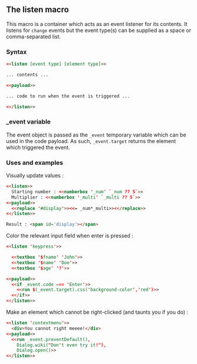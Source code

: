 ## The listen macro ##

This macro is a container which acts as an event listener for its contents. It listens for `change` events but the event type(s) can be supplied as a space or comma-separated list.

### Syntax ###

```html
<<listen [event type] [element type]>>

... contents ...

<<payload>>

... code to run when the event is triggered ...

<</listen>>
```

### _event variable ###

The event object is passed as the `_event` temporary variable which can be used in the code payload. As such, `_event.target` returns the element which triggered the event.

### Uses and examples ###

Visually update values :

```html
<<listen>>
  Starting number : <<numberbox '_num' `_num ?? 5`>>
  Multiplier : <<numberbox '_multi' `_multi ?? 5`>>
<<payload>>
  <<replace '#display'>><<= _num*_multi>><</replace>>
<</listen>>

Result : <span id='display'></span>
```

Color the relevant input field when enter is pressed :

```html
<<listen 'keypress'>>

  <<textbox '$fname' 'John'>>
  <<textbox '$name' 'Doe'>>
  <<textbox '$age' '?'>>

<<payload>>
  <<if _event.code === 'Enter'>>
    <<run $(_event.target).css('background-color','red')>>
  <</if>>
<</listen>>
```

Make an element which cannot be right-clicked (and taunts you if you do) :

```html
<<listen 'contextmenu'>>
  <div>You cannot right meeee!</div>
<<payload>>
  <<run _event.preventDefault(),
    Dialog.wiki("Don't even try it!"),
    Dialog.open()>>
<</listen>>
```
